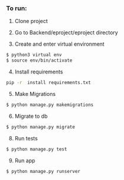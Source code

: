 
### To run:

1. Clone project

2. Go to Backend/eproject/eproject directory

3. Create and enter virtual environment
```bash
$ python3 virtual env
$ source env/bin/activate
```

4. Install requirements
```bash
pip -r  install requirements.txt
```

5. Make Migrations
```bash
$ python manage.py makemigrations
```

6. Migrate to db
```bash
$ python manage.py migrate
```

8. Run tests
```bash
$ python manage.py test
```

9. Run app
```bash
$ python manage.py runserver
```
